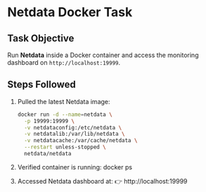 # Netdata Docker Task

## Task Objective
Run **Netdata** inside a Docker container and access the monitoring dashboard on `http://localhost:19999`.

## Steps Followed
1. Pulled the latest Netdata image:
   ```bash
   docker run -d --name=netdata \
     -p 19999:19999 \
     -v netdataconfig:/etc/netdata \
     -v netdatalib:/var/lib/netdata \
     -v netdatacache:/var/cache/netdata \
     --restart unless-stopped \
     netdata/netdata

2. Verified container is running:
    docker ps

3. Accessed Netdata dashboard at:
👉 http://localhost:19999
